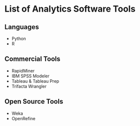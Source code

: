 # List of Analytics Software Tools

## Languages
- Python
- R

## Commercial Tools
- RapidMiner
- IBM SPSS Modeler
- Tableau & Tableau Prep
- Trifacta Wrangler

## Open Source Tools
- Weka
- OpenRefine

